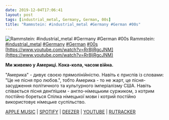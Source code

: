 ```yaml
---
date: 2019-12-04T17:06:41
layout: post
tags: [industrial_metal, Germany, German, 00s]
title: "Rammstein: #industrial_metal #Germany #German #00s"
---
```

![Rammstein: #industrial_metal #Germany #German #00s](https://i.ytimg.com/vi/Rr8ljRgcJNM/maxresdefault.jpg)
Rammstein: [#industrial_metal](/tags/#industrial_metal) [#Germany](/tags/#Germany) [#German](/tags/#German) [#00s](/tags/#00s) [https://www.youtube.com/watch?v=Rr8ljRgcJNM](https://www.youtube.com/watch?v=Rr8ljRgcJNM)

__Ми живемо у Америці. Кока-кола, часом війна.__

&quot;Америка&quot; - дивує своєю прямолінійністю. Навіть є приспів із словами: &quot;Це не пісня про любов.&quot;, тобто Америка - то не жарт, це пісня-засудження політичного та культурного імперіалізму США. Навіть співається пісня денґлішем - англо-німецьким суржиком, з котрим постійно бореться Спілка німецької мови і котрий постійно використовує німецьке суспільство.

[APPLE MUSIC](https://music.apple.com/ru/album/reise-reise/1440734479) \| [SPOTIFY](https://open.spotify.com/album/0ZuiwhgXQ1GB8prsPhSHzf) \| [DEEZER](https://www.deezer.com/album/1252916?utm_source=deezer&amp;utm_content=album-1252916&amp;utm_term=1601611822_1575471923&amp;utm_medium=web) \| [YOUTUBE](https://www.youtube.com/playlist?list=PLBzBwYhHpqLIFUTGE_NPdJfwBJd0CxsHP) \| [RUTRACKER](https://rutracker.org/forum/viewtopic.php?t=5732323)
